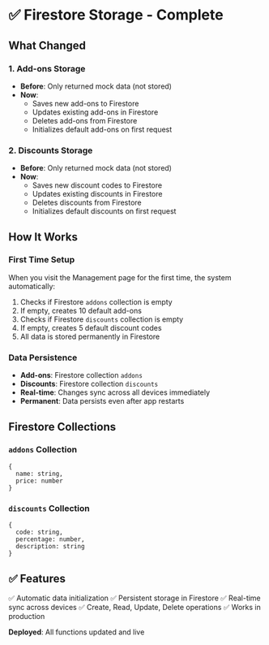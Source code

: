 # ✅ Firestore Storage - Complete

## What Changed

### 1. **Add-ons Storage**

- **Before**: Only returned mock data (not stored)
- **Now**:
  - Saves new add-ons to Firestore
  - Updates existing add-ons in Firestore
  - Deletes add-ons from Firestore
  - Initializes default add-ons on first request

### 2. **Discounts Storage**

- **Before**: Only returned mock data (not stored)
- **Now**:
  - Saves new discount codes to Firestore
  - Updates existing discounts in Firestore
  - Deletes discounts from Firestore
  - Initializes default discounts on first request

## How It Works

### First Time Setup

When you visit the Management page for the first time, the system automatically:

1. Checks if Firestore `addons` collection is empty
2. If empty, creates 10 default add-ons
3. Checks if Firestore `discounts` collection is empty
4. If empty, creates 5 default discount codes
5. All data is stored permanently in Firestore

### Data Persistence

- **Add-ons**: Firestore collection `addons`
- **Discounts**: Firestore collection `discounts`
- **Real-time**: Changes sync across all devices immediately
- **Permanent**: Data persists even after app restarts

## Firestore Collections

### `addons` Collection

```
{
  name: string,
  price: number
}
```

### `discounts` Collection

```
{
  code: string,
  percentage: number,
  description: string
}
```

## ✅ Features

✅ Automatic data initialization
✅ Persistent storage in Firestore
✅ Real-time sync across devices
✅ Create, Read, Update, Delete operations
✅ Works in production

**Deployed**: All functions updated and live
